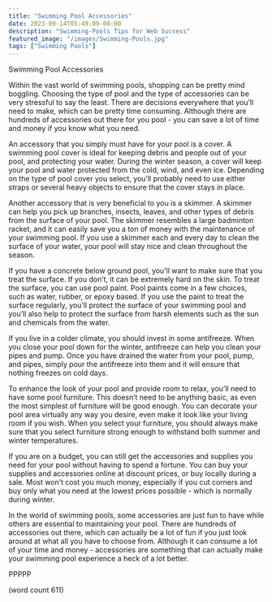 ```yaml
---
title: "Swimming Pool Accessories"
date: 2023-09-14T05:49:09-08:00
description: "Swimming-Pools Tips for Web Success"
featured_image: "/images/Swimming-Pools.jpg"
tags: ["Swimming Pools"]
---
```


Swimming Pool Accessories

Within the vast world of swimming pools, shopping can be pretty mind boggling.  Choosing the type of pool and the type of accessories can be very stressful to say the least.  There are decisions everywhere that you’ll need to make, which can be pretty time consuming.  Although there are hundreds of accessories out there for you pool - you can save a lot of time and money if you know what you need.

An accessory that you simply must have for your pool is a cover.  A swimming pool cover is ideal for keeping debris and people out of your pool, and protecting your water.  During the winter season, a cover will keep your pool and water protected from the cold, wind, and even ice.  Depending on the type of pool cover you select, you’ll probably need to use either straps or several heavy objects to ensure that the cover stays in place.

Another accessory that is very beneficial to you is a skimmer.  A skimmer can help you pick up branches, insects, leaves, and other types of debris from the surface of your pool.  The skimmer resembles a large badminton racket, and it can easily save you a ton of money with the maintenance of your swimming pool.  If you use a skimmer each and every day to clean the surface of your water, your pool will stay nice and clean throughout the season.

If you have a concrete below ground pool, you’ll want to make sure that you treat the surface.  If you don’t, it can be extremely hard on the skin.  To treat the surface, you can use pool paint.  Pool paints come in a few choices, such as water, rubber, or epoxy based.  If you use the paint to treat the surface regularly, you’ll protect the surface of your swimming pool and you’ll also help to protect the surface from harsh elements such as the sun and chemicals from the water.

If you live in a colder climate, you should invest in some antifreeze.  When you close your pool down for the winter, antifreeze can help you clean your pipes and pump.  Once you have drained the water from your pool, pump, and pipes, simply pour the antifreeze into them and it will ensure that nothing freezes on cold days.  

To enhance the look of your pool and provide room to relax, you’ll need to have some pool furniture.  This doesn’t need to be anything basic, as even the most simplest of furniture will be good enough.  You can decorate your pool area virtually any way you desire, even make it look like your living room if you wish.  When you select your furniture, you should always make sure that you select furniture strong enough to withstand both summer and winter temperatures.

If you are on a budget, you can still get the accessories and supplies you need for your pool without having to spend a fortune.  You can buy your supplies and accessories online at discount prices, or buy locally during a sale.  Most won’t cost you much money, especially if you cut corners and buy only what you need at the lowest prices possible - which is normally during winter.

In the world of swimming pools, some accessories are just fun to have while others are essential to maintaining your pool.  There are hundreds of accessories out there, which can actually be a lot of fun if you just look around at what all you have to choose from.  Although it can consume a lot of your time and money - accessories are something that can actually make your swimming pool experience a heck of a lot better.

PPPPP

(word count 611)
